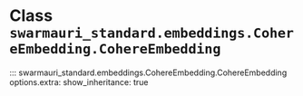# Class `swarmauri_standard.embeddings.CohereEmbedding.CohereEmbedding`

::: swarmauri_standard.embeddings.CohereEmbedding.CohereEmbedding
    options.extra:
      show_inheritance: true

